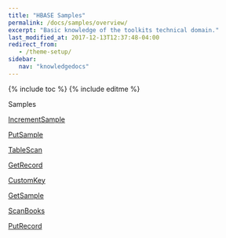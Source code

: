 ```yaml
---
title: "HBASE Samples"
permalink: /docs/samples/overview/
excerpt: "Basic knowledge of the toolkits technical domain."
last_modified_at: 2017-12-13T12:37:48-04:00
redirect_from:
   - /theme-setup/
sidebar:
   nav: "knowledgedocs"
---
```

{% include toc %}
{% include editme %}


Samples

[IncrementSample](http://ibmstreams.github.io/streamsx.hbase/samples/IncrementSample/doc/spldoc/html/index.html)

[PutSample](http://ibmstreams.github.io/streamsx.hbase/samples/PutSample/doc/spldoc/html/index.html)

[TableScan](http://ibmstreams.github.io/streamsx.hbase/samples/TableScan/doc/spldoc/html/index.html)

[GetRecord](http://ibmstreams.github.io/streamsx.hbase/samples/GetRecord/doc/spldoc/html/index.html)

[CustomKey](http://ibmstreams.github.io/streamsx.hbase/samples/CustomKey/doc/spldoc/html/index.html)

[GetSample](http://ibmstreams.github.io/streamsx.hbase/samples/GetSample/doc/spldoc/html/index.html)

[ScanBooks](http://ibmstreams.github.io/streamsx.hbase/samples/ScanBooks/doc/spldoc/html/index.html)

[PutRecord](http://ibmstreams.github.io/streamsx.hbase/samples/PutRecord/doc/spldoc/html/index.html)

